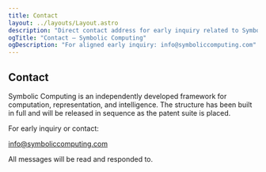 ```yaml
---
title: Contact
layout: ../layouts/Layout.astro
description: "Direct contact address for early inquiry related to Symbolic Computing."
ogTitle: "Contact — Symbolic Computing"
ogDescription: "For aligned early inquiry: info@symboliccomputing.com"
---
```


## Contact

Symbolic Computing is an independently developed framework for computation, representation, and intelligence. The structure has been built in full and will be released in sequence as the patent suite is placed.

For early inquiry or contact:

info@symboliccomputing.com

All messages will be read and responded to.
